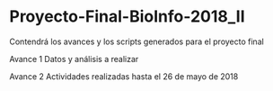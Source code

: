 # Proyecto-Final-BioInfo-2018_II
Contendrá los avances y los scripts generados para el proyecto final 

Avance 1 Datos y análisis a realizar 

Avance 2 Actividades realizadas hasta el 26 de mayo de 2018
